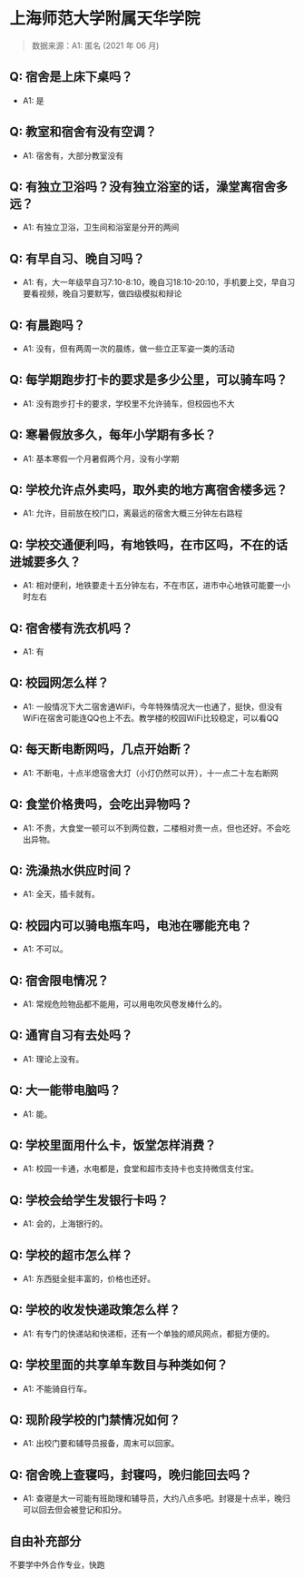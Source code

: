 # 上海师范大学附属天华学院

> 数据来源：A1: 匿名 (2021 年 06 月)

## Q: 宿舍是上床下桌吗？

- A1: 是

## Q: 教室和宿舍有没有空调？

- A1: 宿舍有，大部分教室没有

## Q: 有独立卫浴吗？没有独立浴室的话，澡堂离宿舍多远？

- A1: 有独立卫浴，卫生间和浴室是分开的两间

## Q: 有早自习、晚自习吗？

- A1: 有，大一年级早自习7:10-8:10，晚自习18:10-20:10，手机要上交，早自习要看视频，晚自习要默写，做四级模拟和辩论

## Q: 有晨跑吗？

- A1: 没有，但有两周一次的晨练，做一些立正军姿一类的活动

## Q: 每学期跑步打卡的要求是多少公里，可以骑车吗？

- A1: 没有跑步打卡的要求，学校里不允许骑车，但校园也不大

## Q: 寒暑假放多久，每年小学期有多长？

- A1: 基本寒假一个月暑假两个月，没有小学期

## Q: 学校允许点外卖吗，取外卖的地方离宿舍楼多远？

- A1: 允许，目前放在校门口，离最远的宿舍大概三分钟左右路程

## Q: 学校交通便利吗，有地铁吗，在市区吗，不在的话进城要多久？

- A1: 相对便利，地铁要走十五分钟左右，不在市区，进市中心地铁可能要一小时左右

## Q: 宿舍楼有洗衣机吗？

- A1: 有

## Q: 校园网怎么样？

- A1: 一般情况下大二宿舍通WiFi，今年特殊情况大一也通了，挺快，但没有WiFi在宿舍可能连QQ也上不去。教学楼的校园WiFi比较稳定，可以看QQ

## Q: 每天断电断网吗，几点开始断？

- A1: 不断电，十点半熄宿舍大灯（小灯仍然可以开），十一点二十左右断网

## Q: 食堂价格贵吗，会吃出异物吗？

- A1: 不贵，大食堂一顿可以不到两位数，二楼相对贵一点，但也还好。不会吃出异物。

## Q: 洗澡热水供应时间？

- A1: 全天，插卡就有。

## Q: 校园内可以骑电瓶车吗，电池在哪能充电？

- A1: 不可以。

## Q: 宿舍限电情况？

- A1: 常规危险物品都不能用，可以用电吹风卷发棒什么的。

## Q: 通宵自习有去处吗？

- A1: 理论上没有。

## Q: 大一能带电脑吗？

- A1: 能。

## Q: 学校里面用什么卡，饭堂怎样消费？

- A1: 校园一卡通，水电都是，食堂和超市支持卡也支持微信支付宝。

## Q: 学校会给学生发银行卡吗？

- A1: 会的，上海银行的。

## Q: 学校的超市怎么样？

- A1: 东西挺全挺丰富的，价格也还好。

## Q: 学校的收发快递政策怎么样？

- A1: 有专门的快递站和快递柜，还有一个单独的顺风网点，都挺方便的。

## Q: 学校里面的共享单车数目与种类如何？

- A1: 不能骑自行车。

## Q: 现阶段学校的门禁情况如何？

- A1: 出校门要和辅导员报备，周末可以回家。

## Q: 宿舍晚上查寝吗，封寝吗，晚归能回去吗？

- A1: 查寝是大一可能有班助理和辅导员，大约八点多吧。封寝是十点半，晚归可以回去但会被登记和扣分。

## 自由补充部分

不要学中外合作专业，快跑